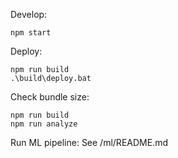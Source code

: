 Develop:

    npm start

Deploy:

    npm run build
    .\build\deploy.bat

Check bundle size:

    npm run build
    npm run analyze

Run ML pipeline: See /ml/README.md
